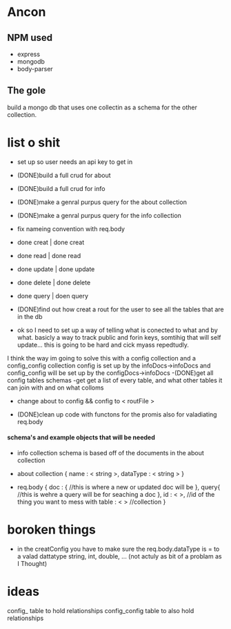 # Ancon

## NPM used
* express
* mongodb
* body-parser

## The gole
build a mongo db that uses one collectin as a schema for the other collection.

# list o shit 

- set up so user needs an api key to get in
- (DONE)build a full crud for about
- (DONE)build a full crud for info
- (DONE)make a genral purpus query for the about collection
- (DONE)make a genral purpus query for the info collection

- fix nameing convention with req.body 
- done	 creat	|	done	creat
- done	 read	|	done	read
- done	 update	|	done	update
- done	 delete	|	done	delete
- done	 query	|	doen	query

- (DONE)find out how creat a rout for the user to see all the tables that are in the db

- ok so I need to set up a way of telling what is conected to what and by what.
basicly a way to track public and forin keys, somtihig that will self update...
this is going to be hard and cick myass repedtudly. 
	
I think the way im going to solve this with a config collection and a config_config collection 
config is set up by the infoDocs->infoDocs and config_config will be set up by the configDocs->infoDocs 
	-(DONE)get all config tables schemas
	-get get a list of every table, and what other tables it can join with and on what colloms

- change about to config && config to < routFile >

- (DONE)clean up code with functons for the promis also for valadiating req.body


#### schema's and example objects that will be needed

* info collection
schema is based off of the documents in the about collection

* about collection
{
	name : < string >,
	dataType : < string >
}

* req.body
{
	doc : {
		//this is where a new or updated doc will be
	},
	query{
		//this is wehre a query will be for seaching a doc
	},
	id : <  >, //id of the thing you want to mess with
	table : <  > //collection
}

# boroken things
- in the creatConfig you have to make sure the req.body.dataType is = to a valad dattatype string, int, double, ... (not actuly as bit of a problam as I Thought)
 

# ideas
config_ table to hold relationships
config_config table to also hold relationships


